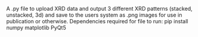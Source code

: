 A .py file to upload XRD data and output 3 different XRD patterns (stacked, unstacked, 3d) and save to the users system as .png images for use in publication or otherwise. Dependencies required for file to run:
pip install numpy matplotlib PyQt5
